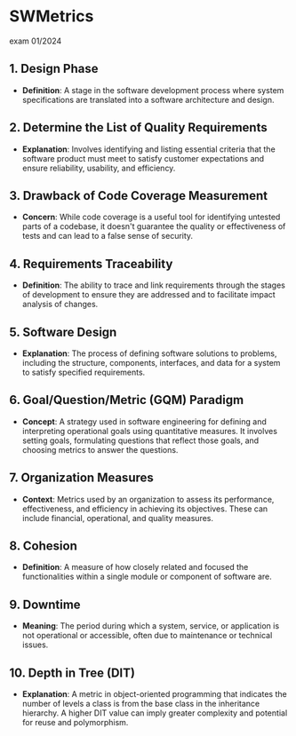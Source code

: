 # SWMetrics
exam 01/2024


## 1. Design Phase
- **Definition**: A stage in the software development process where system specifications are translated into a software architecture and design.

## 2. Determine the List of Quality Requirements
- **Explanation**: Involves identifying and listing essential criteria that the software product must meet to satisfy customer expectations and ensure reliability, usability, and efficiency.

## 3. Drawback of Code Coverage Measurement
- **Concern**: While code coverage is a useful tool for identifying untested parts of a codebase, it doesn't guarantee the quality or effectiveness of tests and can lead to a false sense of security.

## 4. Requirements Traceability
- **Definition**: The ability to trace and link requirements through the stages of development to ensure they are addressed and to facilitate impact analysis of changes.

## 5. Software Design
- **Explanation**: The process of defining software solutions to problems, including the structure, components, interfaces, and data for a system to satisfy specified requirements.

## 6. Goal/Question/Metric (GQM) Paradigm
- **Concept**: A strategy used in software engineering for defining and interpreting operational goals using quantitative measures. It involves setting goals, formulating questions that reflect those goals, and choosing metrics to answer the questions.

## 7. Organization Measures
- **Context**: Metrics used by an organization to assess its performance, effectiveness, and efficiency in achieving its objectives. These can include financial, operational, and quality measures.

## 8. Cohesion
- **Definition**: A measure of how closely related and focused the functionalities within a single module or component of software are.

## 9. Downtime
- **Meaning**: The period during which a system, service, or application is not operational or accessible, often due to maintenance or technical issues.

## 10. Depth in Tree (DIT)
- **Explanation**: A metric in object-oriented programming that indicates the number of levels a class is from the base class in the inheritance hierarchy. A higher DIT value can imply greater complexity and potential for reuse and polymorphism.
